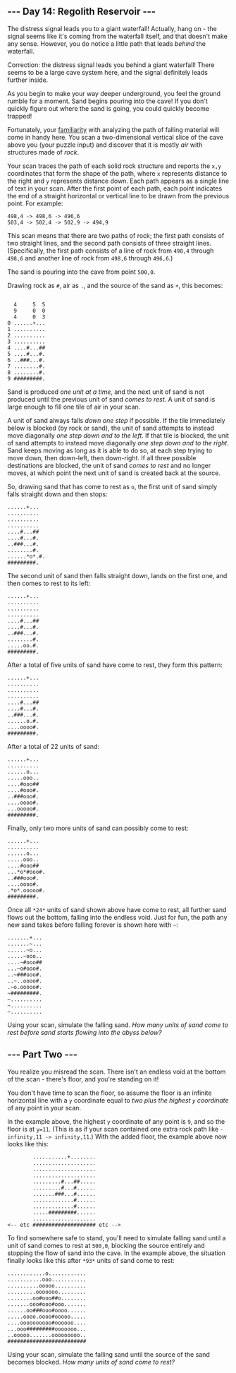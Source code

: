 --- Day 14: Regolith Reservoir ---
----------------------------------

The distress signal leads you to a giant waterfall! Actually, hang on - the signal seems like it's coming from the waterfall itself, and that doesn't make any sense. However, you do notice a little path that leads *behind* the waterfall.


Correction: the distress signal leads you behind a giant waterfall! There seems to be a large cave system here, and the signal definitely leads further inside.


As you begin to make your way deeper underground, you feel the ground rumble for a moment. Sand begins pouring into the cave! If you don't quickly figure out where the sand is going, you could quickly become trapped!


Fortunately, your [familiarity](/2018/day/17) with analyzing the path of falling material will come in handy here. You scan a two-dimensional vertical slice of the cave above you (your puzzle input) and discover that it is mostly *air* with structures made of *rock*.


Your scan traces the path of each solid rock structure and reports the `x,y` coordinates that form the shape of the path, where `x` represents distance to the right and `y` represents distance down. Each path appears as a single line of text in your scan. After the first point of each path, each point indicates the end of a straight horizontal or vertical line to be drawn from the previous point. For example:



```
498,4 -> 498,6 -> 496,6
503,4 -> 502,4 -> 502,9 -> 494,9

```

This scan means that there are two paths of rock; the first path consists of two straight lines, and the second path consists of three straight lines. (Specifically, the first path consists of a line of rock from `498,4` through `498,6` and another line of rock from `498,6` through `496,6`.)


The sand is pouring into the cave from point `500,0`.


Drawing rock as `#`, air as `.`, and the source of the sand as `+`, this becomes:



```

  4     5  5
  9     0  0
  4     0  3
0 ......+...
1 ..........
2 ..........
3 ..........
4 ....#...##
5 ....#...#.
6 ..###...#.
7 ........#.
8 ........#.
9 #########.

```

Sand is produced *one unit at a time*, and the next unit of sand is not produced until the previous unit of sand *comes to rest*. A unit of sand is large enough to fill one tile of air in your scan.


A unit of sand always falls *down one step* if possible. If the tile immediately below is blocked (by rock or sand), the unit of sand attempts to instead move diagonally *one step down and to the left*. If that tile is blocked, the unit of sand attempts to instead move diagonally *one step down and to the right*. Sand keeps moving as long as it is able to do so, at each step trying to move down, then down-left, then down-right. If all three possible destinations are blocked, the unit of sand *comes to rest* and no longer moves, at which point the next unit of sand is created back at the source.


So, drawing sand that has come to rest as `o`, the first unit of sand simply falls straight down and then stops:



```
......+...
..........
..........
..........
....#...##
....#...#.
..###...#.
........#.
......*o*.#.
#########.

```

The second unit of sand then falls straight down, lands on the first one, and then comes to rest to its left:



```
......+...
..........
..........
..........
....#...##
....#...#.
..###...#.
........#.
.....oo.#.
#########.

```

After a total of five units of sand have come to rest, they form this pattern:



```
......+...
..........
..........
..........
....#...##
....#...#.
..###...#.
......o.#.
....oooo#.
#########.

```

After a total of 22 units of sand:



```
......+...
..........
......o...
.....ooo..
....#ooo##
....#ooo#.
..###ooo#.
....oooo#.
...ooooo#.
#########.

```

Finally, only two more units of sand can possibly come to rest:



```
......+...
..........
......o...
.....ooo..
....#ooo##
...*o*#ooo#.
..###ooo#.
....oooo#.
.*o*.ooooo#.
#########.

```

Once all `*24*` units of sand shown above have come to rest, all further sand flows out the bottom, falling into the endless void. Just for fun, the path any new sand takes before falling forever is shown here with `~`:



```
.......+...
.......~...
......~o...
.....~ooo..
....~#ooo##
...~o#ooo#.
..~###ooo#.
..~..oooo#.
.~o.ooooo#.
~#########.
~..........
~..........
~..........

```

Using your scan, simulate the falling sand. *How many units of sand come to rest before sand starts flowing into the abyss below?*


--- Part Two ---
----------------

You realize you misread the scan. There isn't an endless void at the bottom of the scan - there's floor, and you're standing on it!


You don't have time to scan the floor, so assume the floor is an infinite horizontal line with a `y` coordinate equal to *two plus the highest `y` coordinate* of any point in your scan.


In the example above, the highest `y` coordinate of any point is `9`, and so the floor is at `y=11`. (This is as if your scan contained one extra rock path like `-infinity,11 -> infinity,11`.) With the added floor, the example above now looks like this:



```
        ...........+........
        ....................
        ....................
        ....................
        .........#...##.....
        .........#...#......
        .......###...#......
        .............#......
        .............#......
        .....#########......
        ....................
<-- etc #################### etc -->

```

To find somewhere safe to stand, you'll need to simulate falling sand until a unit of sand comes to rest at `500,0`, blocking the source entirely and stopping the flow of sand into the cave. In the example above, the situation finally looks like this after `*93*` units of sand come to rest:



```
............o............
...........ooo...........
..........ooooo..........
.........ooooooo.........
........oo#ooo##o........
.......ooo#ooo#ooo.......
......oo###ooo#oooo......
.....oooo.oooo#ooooo.....
....oooooooooo#oooooo....
...ooo#########ooooooo...
..ooooo.......ooooooooo..
#########################

```

Using your scan, simulate the falling sand until the source of the sand becomes blocked. *How many units of sand come to rest?*


